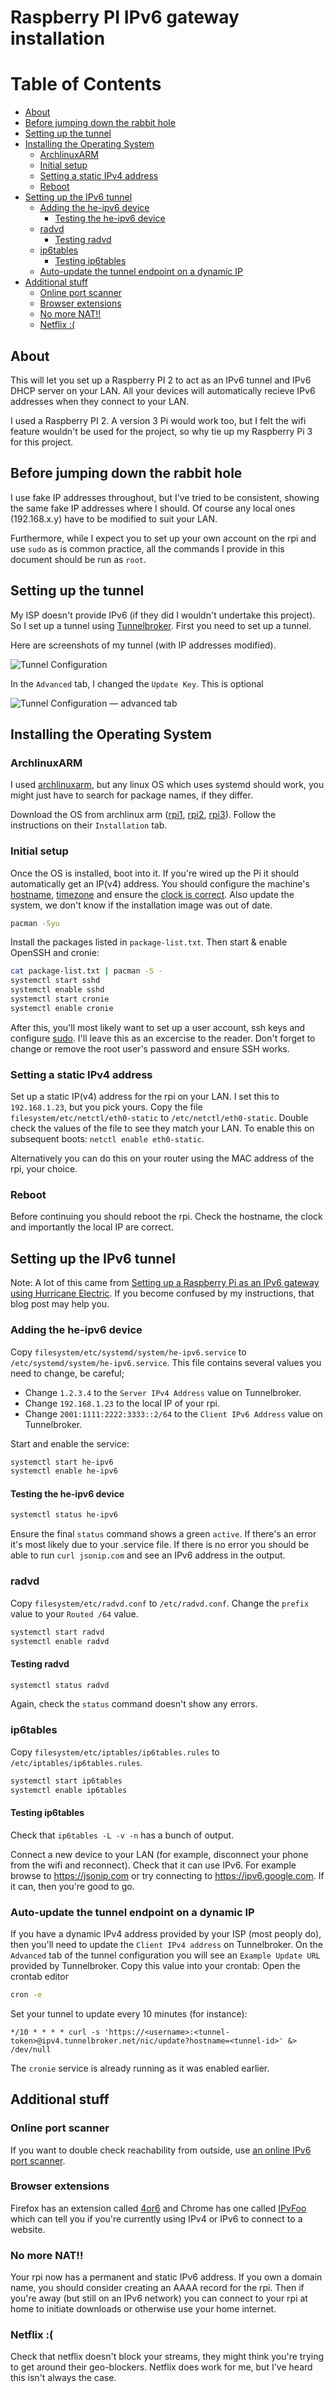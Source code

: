 # Raspberry PI IPv6 gateway installation #

Table of Contents
=================

  * [About](#about)
  * [Before jumping down the rabbit hole](#before-jumping-down-the-rabbit-hole)
  * [Setting up the tunnel](#setting-up-the-tunnel)
  * [Installing the Operating System](#installing-the-operating-system)
    * [ArchlinuxARM](#archlinuxarm)
    * [Initial setup](#initial-setup)
    * [Setting a static IPv4 address](#setting-a-static-ipv4-address)
    * [Reboot](#reboot)
  * [Setting up the IPv6 tunnel](#setting-up-the-ipv6-tunnel)
    * [Adding the he-ipv6 device](#adding-the-he-ipv6-device)
      * [Testing the he-ipv6 device](#testing-the-he-ipv6-device)
    * [radvd](#radvd)
      * [Testing radvd](#testing-radvd)
    * [ip6tables](#ip6tables)
      * [Testing ip6tables](#testing-ip6tables)
    * [Auto-update the tunnel endpoint on a dynamic IP](#auto-update-the-tunnel-endpoint-on-a-dynamic-ip)
  * [Additional stuff](#additional-stuff)
    * [Online port scanner](#online-port-scanner)
    * [Browser extensions](#browser-extensions)
    * [No more NAT!!](#no-more-nat)
    * [Netflix :(](#netflix-)

## About ##
This will let you set up a Raspberry PI 2 to act as an IPv6 tunnel and IPv6 DHCP server on your LAN. All your devices will automatically recieve IPv6 addresses when they connect to your LAN.

I used a Raspberry PI 2. A version 3 Pi would work too, but I felt the wifi feature wouldn't be used for the project, so why tie up my Raspberry Pi 3 for this project.

## Before jumping down the rabbit hole ##

I use fake IP addresses throughout, but I've tried to be consistent, showing the same fake IP addresses where I should. Of course any local ones (192.168.x.y) have to be modified to suit your LAN.

Furthermore, while I expect you to set up your own account on the rpi and use `sudo` as is common practice, all the commands I provide in this document should be run as `root`.

## Setting up the tunnel ##
My ISP doesn't provide IPv6 (if they did I wouldn't undertake this project). So I set up a tunnel using [Tunnelbroker](https://tunnelbroker.net). First you need to set up a tunnel.

Here are screenshots of my tunnel (with IP addresses modified).

![Tunnel Configuration](imgs/tunnel-config.png)

In the `Advanced` tab, I changed the `Update Key`. This is optional

![Tunnel Configuration — advanced tab](imgs/tunnel-config-advances.png)

## Installing the Operating System ##

### ArchlinuxARM ###
I used [archlinuxarm](https://archlinuxarm.org/), but any linux OS which uses systemd should work, you might just have to search for package names, if they differ.

Download the OS from archlinux arm ([rpi1](https://archlinuxarm.org/platforms/armv6/raspberry-pi), [rpi2](https://archlinuxarm.org/platforms/armv7/broadcom/raspberry-pi-2), [rpi3](https://archlinuxarm.org/platforms/armv8/broadcom/raspberry-pi-3)). Follow the instructions on their `Installation` tab.

### Initial setup ###
Once the OS is installed, boot into it. If you're wired up the Pi it should automatically get an IP(v4) address. You should configure the machine's [hostname](https://wiki.archlinux.org/index.php/Network_configuration#Set_the_hostname), [timezone](https://wiki.archlinux.org/index.php/Time#Time_zone) and ensure the [clock is correct](https://wiki.archlinux.org/index.php/Time#Set_clock). Also update the system, we don't know if the installation image was out of date.
```bash
pacman -Syu
```
Install the packages listed in `package-list.txt`. Then start & enable OpenSSH and cronie:
```bash
cat package-list.txt | pacman -S -
systemctl start sshd
systemctl enable sshd
systemctl start cronie
systemctl enable cronie
```
After this, you'll most likely want to set up a user account, ssh keys and configure [sudo](https://wiki.archlinux.org/index.php/Sudo#Configuration). I'll leave this as an excercise to the reader. Don't forget to change or remove the root user's password and ensure SSH works.

### Setting a static IPv4 address ###

Set up a static IP(v4) address for the rpi on your LAN. I set this to `192.168.1.23`, but you pick yours. Copy the file `filesystem/etc/netctl/eth0-static` to `/etc/netctl/eth0-static`. Double check the values of the file to see they match your LAN. To enable this on subsequent boots: `netctl enable eth0-static`.

Alternatively you can do this on your router using the MAC address of the rpi, your choice.

### Reboot ###
Before continuing you should reboot the rpi. Check the hostname, the clock and importantly the local IP are correct.

## Setting up the IPv6 tunnel ##
Note: A lot of this came from [Setting up a Raspberry Pi as an IPv6 gateway using Hurricane Electric](www.dickson.me.uk/2013/03/15/setting-up-a-raspberry-pi-as-an-ipv6-gateway-using-hurricane-electric/). If you become confused by my instructions, that blog post may help you.

### Adding the he-ipv6 device ###
Copy `filesystem/etc/systemd/system/he-ipv6.service` to `/etc/systemd/system/he-ipv6.service`. This file contains several values you need to change, be careful;
- Change `1.2.3.4` to the `Server IPv4 Address` value on Tunnelbroker.
- Change `192.168.1.23` to the local IP of your rpi.
- Change `2001:1111:2222:3333::2/64` to the `Client IPv6 Address` value on Tunnelbroker.

Start and enable the service:
```bash
systemctl start he-ipv6
systemctl enable he-ipv6
```

#### Testing the he-ipv6 device ####
```bash
systemctl status he-ipv6
```
Ensure the final `status` command shows a green `active`. If there's an error it's most likely due to your .service file. If there is no error you should be able to run `curl jsonip.com` and see an IPv6 address in the output.

### radvd ###
Copy `filesystem/etc/radvd.conf` to `/etc/radvd.conf`. Change the `prefix` value to your `Routed /64` value.
```bash
systemctl start radvd
systemctl enable radvd
```

#### Testing radvd ####
```bash
systemctl status radvd
```
Again, check the `status` command doesn't show any errors.

### ip6tables ###

Copy `filesystem/etc/iptables/ip6tables.rules` to `/etc/iptables/ip6tables.rules`.
```bash
systemctl start ip6tables
systemctl enable ip6tables
```

#### Testing ip6tables ####
Check that `ip6tables -L -v -n` has a bunch of output.

Connect a new device to your LAN (for example, disconnect your phone from the wifi and reconnect). Check that it can use IPv6. For example browse to https://jsonip.com or try connecting to https://ipv6.google.com. If it can, then you're good to go.

### Auto-update the tunnel endpoint on a dynamic IP ###
If you have a dynamic IPv4 address provided by your ISP (most peoply do), then you'll need to update the `Client IPv4 address` on Tunnelbroker. On the `Advanced` tab of the tunnel configuration you will see an `Example Update URL` provided by Tunnelbroker. Copy this value into your crontab:
Open the crontab editor
```bash
cron -e
```
Set your tunnel to update every 10 minutes (for instance):
```
*/10 * * * * curl -s 'https://<username>:<tunnel-token>@ipv4.tunnelbroker.net/nic/update?hostname=<tunnel-id>' &> /dev/null
```
The `cronie` service is already running as it was enabled earlier.

## Additional stuff ##

### Online port scanner ###

If you want to double check reachability from outside, use [an online IPv6 port scanner](http://www.subnetonline.com/pages/ipv6-network-tools/online-ipv6-port-scanner.php).

### Browser extensions ###
Firefox has an extension called [4or6](https://addons.mozilla.org/en-US/firefox/addon/4or6/) and Chrome has one called [IPvFoo](https://chrome.google.com/webstore/detail/ipvfoo/ecanpcehffngcegjmadlcijfolapggal) which can tell you if you're currently using IPv4 or IPv6 to connect to a website.

### No more NAT!! ###
Your rpi now has a permanent and static IPv6 address. If you own a domain name, you should consider creating an AAAA record for the rpi. Then if you're away (but still on an IPv6 network) you can connect to your rpi at home to initiate downloads or otherwise use your home internet.

### Netflix :( ###
Check that netflix doesn't block your streams, they might think you're trying to get around their geo-blockers. Netflix does work for me, but I've heard this isn't always the case.
